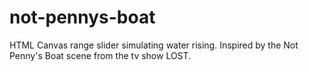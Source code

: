 # not-pennys-boat
HTML Canvas range slider simulating water rising. Inspired by the Not Penny's Boat scene from the tv show LOST.

